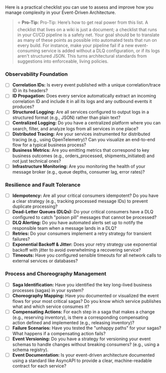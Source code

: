 Here is a practical checklist you can use to assess and improve how you manage complexity in your Event-Driven Architecture.

> ⭐️ **Pro-Tip:** Pro-Tip: Here’s how to get real power from this list. A checklist that lives on a wiki is just a document; a checklist that runs in your CI/CD pipeline is a safety net. Your goal should be to translate as many of these points as possible into automated tests that run on every build. For instance, make your pipeline fail if a new event-consuming service is added without a DLQ configuration, or if its logs aren't structured JSON. This turns architectural standards from suggestions into enforceable, living policies.

### Observability Foundation

- [ ] **Correlation IDs:** Is every event published with a unique correlation/trace ID in its headers?
- [ ] **ID Propagation:** Does every service automatically extract an incoming correlation ID and include it in all its logs and any outbound events it produces?
- [ ] **Structured Logging:** Are all services configured to output logs in a structured format (e.g., JSON) rather than plain text?
- [ ] **Centralized Logging:** Do you have a centralized platform where you can search, filter, and analyze logs from all services in one place?
- [ ] **Distributed Tracing:** Are your services instrumented for distributed tracing (e.g., using OpenTelemetry)? Can you visualize an end-to-end flow for a typical business process?
- [ ] **Business Metrics:** Are you emitting metrics that correspond to key business outcomes (e.g., orders_processed, shipments_initiated) and not just technical ones?
- [ ] **Infrastructure Monitoring:** Are you monitoring the health of your message broker (e.g., queue depths, consumer lag, error rates)?

### **Resilience and Fault Tolerance**

- [ ]  **Idempotency:** Are all your critical consumers idempotent? Do you have a clear strategy (e.g., tracking processed message IDs) to prevent duplicate processing?
- [ ]  **Dead-Letter Queues (DLQs):** Do your critical consumers have a DLQ configured to catch "poison pill" messages that cannot be processed?
- [ ]  **DLQ Alerting:** Do you have automated alerts set up to notify the responsible team when a message lands in a DLQ?
- [ ]  **Retries:** Do your consumers implement a retry strategy for transient failures?
- [ ]  **Exponential Backoff & Jitter:** Does your retry strategy use exponential backoff with jitter to avoid overwhelming a recovering service?
- [ ]  **Timeouts:** Have you configured sensible timeouts for all network calls to external services or databases?

### **Process and Choreography Management**

- [ ]  **Saga Identification:** Have you identified the key long-lived business processes (sagas) in your system?
- [ ]  **Choreography Mapping:** Have you documented or visualized the event flows for your most critical sagas? Do you know which service publishes what and which service consumes it?
- [ ]  **Compensating Actions:** For each step in a saga that makes a change (e.g., reserving inventory), is there a corresponding compensating action defined and implemented (e.g., releasing inventory)?
- [ ]  **Failure Scenarios:** Have you tested the "unhappy paths" for your sagas? What happens if a compensating action fails?
- [ ]  **Event Versioning:** Do you have a strategy for versioning your event schemas to handle changes without breaking consumers? (e.g., using a schema registry).
- [ ]  **Event Documentation:** Is your event-driven architecture documented using a standard like AsyncAPI to provide a clear, machine-readable contract for each service?